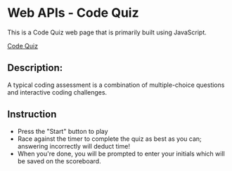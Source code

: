 # Web APIs - Code Quiz
This is a Code Quiz web page that is primarily built using JavaScript.

 [Code Quiz](https://tringuyen1086.github.io/code-quiz-basis/)
 
## Description:
A typical coding assessment is a combination of multiple-choice questions and interactive coding challenges.

## Instruction 
- Press the "Start" button to play 
- Race against the timer to complete the quiz as best as you can; answering incorrectly will deduct time!
- When you're done, you will be prompted to enter your initials which will be saved on the scoreboard.
